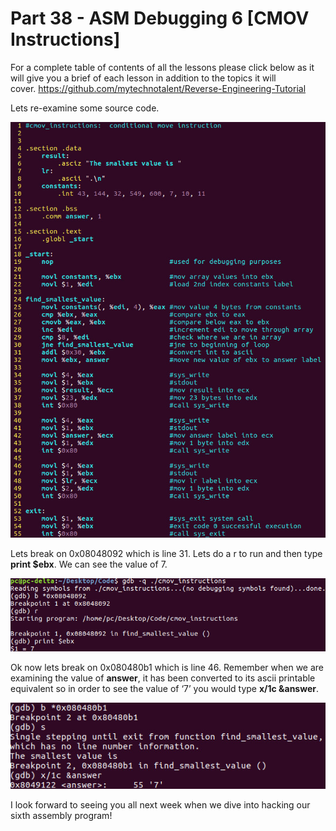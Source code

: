 # Part 38 - ASM Debugging 6 \[CMOV Instructions\]

For a complete table of contents of all the lessons please click below as it will give you a brief of each lesson in addition to the topics it will cover.&nbsp;https://github.com/mytechnotalent/Reverse-Engineering-Tutorial

Lets re-examine some source code.

<div class="slate-resizable-image-embed slate-image-embed__resize-full-width"><img src="imgs/33518735.jpg"/></div>

Lets break on 0x08048092 which is line 31. Lets do a r to run and then type __print $ebx__. We can see the value of 7.

<div class="slate-resizable-image-embed slate-image-embed__resize-full-width"><img src="imgs/1029264867.jpg"/></div>

Ok now lets break on 0x080480b1 which is line 46. Remember when we are examining the value of __answer__, it has been converted to its ascii printable equivalent so in order to see the value of ‘7’ you would type __x/1c &amp;answer__.

<div class="slate-resizable-image-embed slate-image-embed__resize-full-width"><img src="imgs/7153891.jpg"/></div>

I look forward to seeing you all next week when we dive into hacking our sixth assembly program!